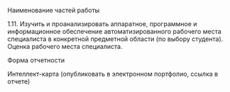Наименование частей работы

1.11. Изучить и проанализировать аппаратное, программное и информационное обеспечение автоматизированного рабочего места специалиста в конкретной предметной области (по выбору студента). Оценка рабочего места специалиста.


Форма отчетности


Интеллект-карта (опубликовать в электронном портфолио, ссылка в отчете)



